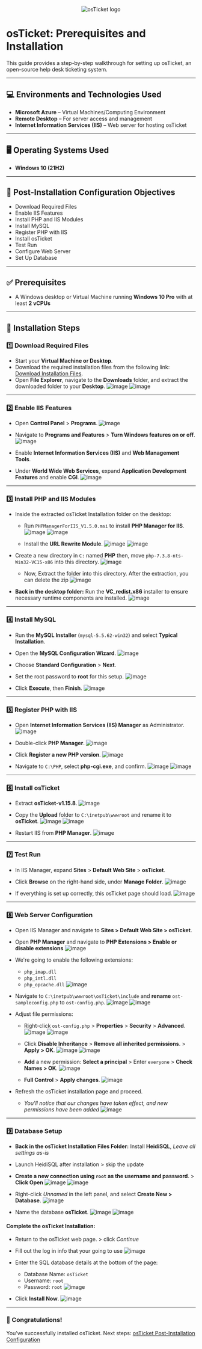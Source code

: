 <p align="center">
<img src="https://i.imgur.com/Clzj7Xs.png" alt="osTicket logo"/>
</p>

# osTicket: Prerequisites and Installation

This guide provides a step-by-step walkthrough for setting up osTicket, an open-source help desk ticketing system.

---

## 💻 Environments and Technologies Used
* **Microsoft Azure** – Virtual Machines/Computing Environment
* **Remote Desktop** – For server access and management
* **Internet Information Services (IIS)** – Web server for hosting osTicket

---

## 🖥️ Operating Systems Used
* **Windows 10 (21H2)**

---

## 🎯 Post-Installation Configuration Objectives

* Download Required Files
* Enable IIS Features
* Install PHP and IIS Modules
* Install MySQL
* Register PHP with IIS
* Install osTicket
* Test Run
* Configure Web Server
* Set Up Database

---

## ✅ Prerequisites
* A Windows desktop or Virtual Machine running **Windows 10 Pro** with at least **2 vCPUs**

---

## 🚀 Installation Steps

### 1️⃣ Download Required Files
* Start your **Virtual Machine or Desktop**.
* Download the required installation files from the following link: [Download Installation Files](https://drive.google.com/file/d/1b3RBkXTLNGXbibeMuAynkfzdBC1NnqaD/view?usp=drivesdk).
* Open **File Explorer**, navigate to the **Downloads** folder, and extract the downloaded folder to your **Desktop**.
    ![image](https://github.com/user-attachments/assets/67b397bc-ade0-44b2-98ee-1d398f626888)
    ![image](https://github.com/user-attachments/assets/85352255-0e1b-4e0a-b076-c568b56f8067)

---

### 2️⃣ Enable IIS Features
* Open **Control Panel** > **Programs**.
    ![image](https://github.com/user-attachments/assets/86da782b-8ebe-4980-af16-4ed7ffc03e2b)
  
* Navigate to **Programs and Features** > **Turn Windows features on or off**.
    ![image](https://github.com/user-attachments/assets/ca6e101e-d254-4bfe-89d0-4853afbe67b5)
  
* Enable **Internet Information Services (IIS)** and **Web Management Tools**.
* Under **World Wide Web Services**, expand **Application Development Features** and enable **CGI**.
    ![image](https://github.com/user-attachments/assets/58505e11-7daf-44d8-b8ae-fe4d26071caf)


---

### 3️⃣ Install PHP and IIS Modules
* Inside the extracted osTicket Installation folder on the desktop:
  * Run `PHPManagerForIIS_V1.5.0.msi` to install **PHP Manager for IIS**.
      ![image](https://github.com/user-attachments/assets/314f4808-a734-4976-8c18-276e9cb64d98)
      ![image](https://github.com/user-attachments/assets/b45dfe93-f112-4259-aa6c-b83bf2b1125f)
    
  * Install the **URL Rewrite Module**.
      ![image](https://github.com/user-attachments/assets/dbf2c6ec-d970-4e68-9f38-33881b0bc2f5)
      ![image](https://github.com/user-attachments/assets/3c8075ae-0a43-402a-88ef-db9bd51954c5)
     
* Create a new directory in `C:` named **PHP** then, move `php-7.3.8-nts-Win32-VC15-x86` into this directory.
    ![image](https://github.com/user-attachments/assets/f7b569dd-dd26-466d-bd9e-67cd8c8bcf3f)

  * Now, Extract the folder into this directory. After the extraction, you can delete the zip
    ![image](https://github.com/user-attachments/assets/6594533a-db72-445e-8976-59fd61b22c9b)

* **Back in the desktop folder:** Run the **VC_redist.x86** installer to ensure necessary runtime components are installed.
    ![image](https://github.com/user-attachments/assets/981e6d60-b23d-4528-9b7f-5dfe30828bb5)


---

### 4️⃣ Install MySQL
* Run the **MySQL Installer** (`mysql-5.5.62-win32`) and select **Typical Installation**.
* Open the **MySQL Configuration Wizard**.
    ![image](https://github.com/user-attachments/assets/ffd4a44e-ca93-4891-a931-51b9b546f677)
  
* Choose **Standard Configuration** > **Next**.
* Set the root password to **root** for this setup.
    ![image](https://github.com/user-attachments/assets/e0b1d64c-fec4-42a2-a919-fbd7638802f8)

  
* Click **Execute**, then **Finish**.
    ![image](https://github.com/user-attachments/assets/359632d3-679f-412b-9843-0468c850ae50)


---

### 5️⃣ Register PHP with IIS
* Open **Internet Information Services (IIS) Manager** as Administrator.
    ![image](https://github.com/user-attachments/assets/b1359c0f-6061-486f-a9fc-db8440c32016)
  
* Double-click **PHP Manager**.
    ![image](https://github.com/user-attachments/assets/46202635-6c7d-4281-a01f-b2d3530655b4)
  
* Click **Register a new PHP version**.
    ![image](https://github.com/user-attachments/assets/83771986-dec8-4064-b7b2-41a70bb7a37f)
  
* Navigate to `C:\PHP`, select **php-cgi.exe**, and confirm.
    ![image](https://github.com/user-attachments/assets/4dbb5755-5f44-4a97-8bf3-0a6aa45e3eec)
    ![image](https://github.com/user-attachments/assets/1f53e182-9387-4707-9615-0c56539530d9)


---

### 6️⃣ Install osTicket
* Extract **osTicket-v1.15.8**.
    ![image](https://github.com/user-attachments/assets/bca13bd5-0094-48a7-8ccd-caf4a886ec14)
  
* Copy the **Upload** folder to `C:\inetpub\wwwroot` and rename it to **osTicket**.
    ![image](https://github.com/user-attachments/assets/ecf766be-bfbc-4e98-b9f4-28d0afa0ffd8)
    ![image](https://github.com/user-attachments/assets/be99e50b-f7de-43f9-8e63-939027dbeece)
  
* Restart IIS from **PHP Manager**.
    ![image](https://github.com/user-attachments/assets/15288b69-90cd-4699-a0f8-ac398b50c4a4)


---

### 7️⃣ Test Run
* In IIS Manager, expand **Sites** > **Default Web Site** > **osTicket**.
* Click **Browse** on the right-hand side, under **Manage Folder**.
  ![image](https://github.com/user-attachments/assets/d0af2fc8-a069-4eb0-b9e1-12c0d480833b)

* If everything is set up correctly, this osTicket page should load.
    ![image](https://github.com/user-attachments/assets/852dca1c-e554-4669-997d-6047de767948)


---

### 8️⃣ Web Server Configuration
* Open IIS Manager and navigate to **Sites > Default Web Site > osTicket**.
* Open **PHP Manager** and navigate to **PHP Extensions > Enable or disable extensions**
    ![image](https://github.com/user-attachments/assets/8eeb0266-b5ec-48b4-a9fb-aa4e1d5a0fa2)

* We're going to enable the following extensions:
  - `php_imap.dll`
  - `php_intl.dll`
  - `php_opcache.dll`
      ![image](https://github.com/user-attachments/assets/87f3e62d-7298-43d3-8e5d-34beb24c67ec)

* Navigate to `C:\inetpub\wwwroot\osTicket\include` and **rename** `ost-sampleconfig.php` to `ost-config.php`.
    ![image](https://github.com/user-attachments/assets/b4f67982-6e05-47b4-b043-07fda0924b37)
    ![image](https://github.com/user-attachments/assets/3b5b9caa-ac85-4434-95df-363d965d0c59)

* Adjust file permissions:
  - Right-click `ost-config.php` > **Properties** > **Security** > **Advanced**.
      ![image](https://github.com/user-attachments/assets/c2f96440-ce6f-43c9-8c9b-e7d78c7b10c0)
      ![image](https://github.com/user-attachments/assets/027cc67a-9ea0-4cd0-8f15-5f497af2fae0)

  - Click **Disable Inheritance** > **Remove all inherited permissions**. > **Apply > OK**.
      ![image](https://github.com/user-attachments/assets/04b6dd67-faed-4664-85bf-aa89a91ccf2c)
      ![image](https://github.com/user-attachments/assets/636410ba-9ed7-403c-9b94-5895e8f21d61)

  - **Add** a new permission: **Select a principal** > Enter `everyone` > **Check Names > OK**.
      ![image](https://github.com/user-attachments/assets/71de496a-e02a-4f92-9261-9f591bcd42fe)

  - **Full Control** > **Apply changes**.
      ![image](https://github.com/user-attachments/assets/97b282a5-ed6b-442a-861f-255f04bfcba7)

* Refresh the osTicket installation page and proceed.
  - *You'll notice that our changes have taken effect, and new permissions have been added*
      ![image](https://github.com/user-attachments/assets/d80a9a77-2796-4c6c-96e4-538a767bdee0)



---

### 9️⃣ Database Setup
* **Back in the osTicket Installation Files Folder:** Install **HeidiSQL**, *Leave all settings as-is*
* Launch HeidiSQL after installation > skip the update
* **Create a new connection using `root` as the username and password**. > **Click Open**
      ![image](https://github.com/user-attachments/assets/d14b63d9-9615-4018-9fa3-9b9766aca126)
      ![image](https://github.com/user-attachments/assets/7019750a-01a9-45a3-a281-474e6cc5a770)

* Right-click *Unnamed* in the left panel, and select **Create New > Database**.
      ![image](https://github.com/user-attachments/assets/f42f9f1a-2f5b-4dec-9201-72dc96f9782c)

* Name the database **osTicket**.
      ![image](https://github.com/user-attachments/assets/83d3b893-33e7-4d79-9b3d-73f6cb00bfe9)
      ![image](https://github.com/user-attachments/assets/32743221-fce9-41e1-827e-1917632ffb61)


#### Complete the osTicket Installation:
* Return to the osTicket web page. > click *Continue*
* Fill out the log in info that your going to use
      ![image](https://github.com/user-attachments/assets/e5f79a66-21cb-4ae4-933e-00eeace11f28)

* Enter the SQL database details at the bottom of the page:
  - Database Name: `osTicket`
  - Username: `root`
  - Password: `root`
        ![image](https://github.com/user-attachments/assets/afe21d6a-7bfe-4f9d-a92d-83c5aaa89faf)

* Click **Install Now**.
    ![image](https://github.com/user-attachments/assets/132de29b-5a9c-4f23-bf0d-7a0b4ade87c0)


---

### 🎉 Congratulations!
You’ve successfully installed osTicket.
Next steps: [osTicket Post-Installation Configuration](https://github.com/00JMB/osTicket-Post-Installation-Configuration)
